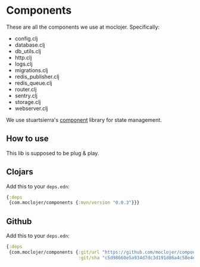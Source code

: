 # Components

These are all the components we use at moclojer. Specifically:

- config.clj
- database.clj
- db_utils.clj
- http.clj
- logs.clj
- migrations.clj
- redis_publisher.clj
- redis_queue.clj
- router.clj
- sentry.clj
- storage.clj
- webserver.clj

We use stuartsierra's [component](https://github.com/stuartsierra/component) library for state management.

## How to use

This lib is supposed to be plug & play.

## Clojars

Add this to your `deps.edn`:

```clj
{:deps
 {com.moclojer/components {:mvn/version "0.0.3"}}}

```

## Github

Add this to your `deps.edn`:

```clj
{:deps
 {com.moclojer/components {:git/url "https://github.com/moclojer/components.git"
                           :git/sha "c5d98660e5a934d7dc3d191d86a4c58e4ed9fc86"}}}
```
